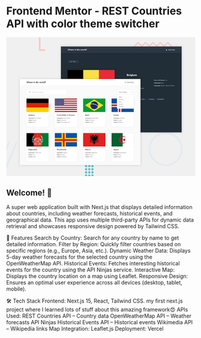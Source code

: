 # Frontend Mentor - REST Countries API with color theme switcher

![Design preview for the REST Countries API with color theme switcher coding challenge](desktop-preview.jpg)

## Welcome! 👋

A super web application built with Next.js that displays detailed information about countries, including weather forecasts, historical events, and geographical data. This app uses multiple third-party APIs for dynamic data retrieval and showcases responsive design powered by Tailwind CSS.

🚀 Features
Search by Country: Search for any country by name to get detailed information.
Filter by Region: Quickly filter countries based on specific regions (e.g., Europe, Asia, etc.).
Dynamic Weather Data: Displays 5-day weather forecasts for the selected country using the OpenWeatherMap API.
Historical Events: Fetches interesting historical events for the country using the API Ninjas service.
Interactive Map: Displays the country location on a map using Leaflet.
Responsive Design: Ensures an optimal user experience across all devices (desktop, tablet, mobile).

🛠️ Tech Stack
Frontend: Next.js 15, React, Tailwind CSS. my first next.js project where I learned lots of stuff about this amazing framework😍
APIs Used:
REST Countries API – Country data
OpenWeatherMap API – Weather forecasts
API Ninjas Historical Events API – Historical events
Wikimedia API – Wikipedia links
Map Integration: Leaflet.js
Deployment: Vercel
